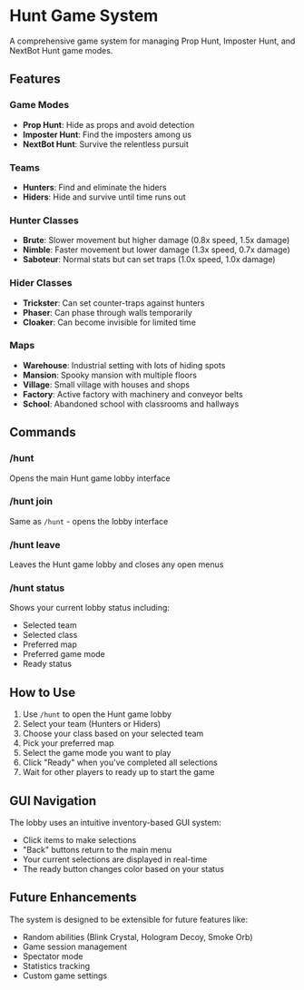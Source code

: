 # Hunt Game System

A comprehensive game system for managing Prop Hunt, Imposter Hunt, and NextBot Hunt game modes.

## Features

### Game Modes

- **Prop Hunt**: Hide as props and avoid detection
- **Imposter Hunt**: Find the imposters among us
- **NextBot Hunt**: Survive the relentless pursuit

### Teams

- **Hunters**: Find and eliminate the hiders
- **Hiders**: Hide and survive until time runs out

### Hunter Classes

- **Brute**: Slower movement but higher damage (0.8x speed, 1.5x damage)
- **Nimble**: Faster movement but lower damage (1.3x speed, 0.7x damage)
- **Saboteur**: Normal stats but can set traps (1.0x speed, 1.0x damage)

### Hider Classes

- **Trickster**: Can set counter-traps against hunters
- **Phaser**: Can phase through walls temporarily
- **Cloaker**: Can become invisible for limited time

### Maps

- **Warehouse**: Industrial setting with lots of hiding spots
- **Mansion**: Spooky mansion with multiple floors
- **Village**: Small village with houses and shops
- **Factory**: Active factory with machinery and conveyor belts
- **School**: Abandoned school with classrooms and hallways

## Commands

### /hunt

Opens the main Hunt game lobby interface

### /hunt join

Same as `/hunt` - opens the lobby interface

### /hunt leave

Leaves the Hunt game lobby and closes any open menus

### /hunt status

Shows your current lobby status including:

- Selected team
- Selected class
- Preferred map
- Preferred game mode
- Ready status

## How to Use

1. Use `/hunt` to open the Hunt game lobby
2. Select your team (Hunters or Hiders)
3. Choose your class based on your selected team
4. Pick your preferred map
5. Select the game mode you want to play
6. Click "Ready" when you've completed all selections
7. Wait for other players to ready up to start the game

## GUI Navigation

The lobby uses an intuitive inventory-based GUI system:

- Click items to make selections
- "Back" buttons return to the main menu
- Your current selections are displayed in real-time
- The ready button changes color based on your status

## Future Enhancements

The system is designed to be extensible for future features like:

- Random abilities (Blink Crystal, Hologram Decoy, Smoke Orb)
- Game session management
- Spectator mode
- Statistics tracking
- Custom game settings
